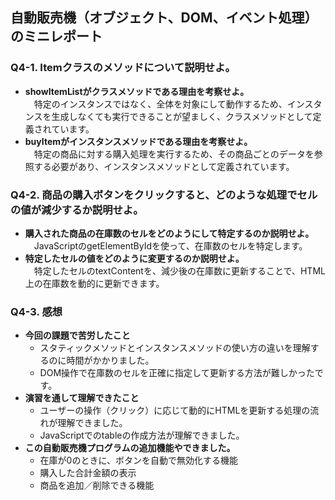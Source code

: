 ## 自動販売機（オブジェクト、DOM、イベント処理）のミニレポート
### Q4-1. Itemクラスのメソッドについて説明せよ。
* **showItemListがクラスメソッドである理由を考察せよ。**  
  &emsp;特定のインスタンスではなく、全体を対象にして動作するため、インスタンスを生成しなくても実行できることが望ましく、クラスメソッドとして定義されています。
* **buyItemがインスタンスメソッドである理由を考察せよ。**  
  &emsp;特定の商品に対する購入処理を実行するため、その商品ごとのデータを参照する必要があり、インスタンスメソッドとして定義されています。
### Q4-2. 商品の購入ボタンをクリックすると、どのような処理でセルの値が減少するか説明せよ。
* **購入された商品の在庫数のセルをどのようにして特定するのか説明せよ。**  
  &emsp;JavaScriptのgetElementByIdを使って、在庫数のセルを特定します。
* **特定したセルの値をどのように変更するのか説明せよ。**  
  &emsp;特定したセルのtextContentを、減少後の在庫数に更新することで、HTML上の在庫数を動的に更新できます。
### Q4-3. 感想
* **今回の課題で苦労したこと**
  * スタティックメソッドとインスタンスメソッドの使い方の違いを理解するのに時間がかかりました。
  * DOM操作で在庫数のセルを正確に指定して更新する方法が難しかったです。
* **演習を通して理解できたこと**
  * ユーザーの操作（クリック）に応じて動的にHTMLを更新する処理の流れが理解できました。
  * JavaScriptでのtableの作成方法が理解できました。
* **この自動販売機プログラムの追加機能やできました。**
  * 在庫が0のときに、ボタンを自動で無効化する機能
  * 購入した合計金額の表示
  * 商品を追加／削除できる機能
